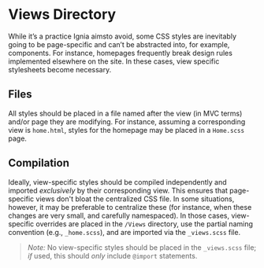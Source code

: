 # Views Directory

While it’s a practice Ignia aimsto avoid, some CSS styles are inevitably going to be page-specific and can’t be abstracted into, for example, components. For instance, homepages frequently break design rules implemented elsewhere on the site. In these cases, view specific stylesheets become necessary.

## Files
All styles should be placed in a file named after the view (in MVC terms) and/or page they are modifying. For instance, assuming a corresponding view is `home.html`, styles for the homepage may be placed in a `Home.scss` page.

## Compilation
Ideally, view-specific styles should be compiled independently and imported *exclusively* by their corresponding view. This ensures that page-specific views don't bloat the centralized CSS file. In some situations, however, it may be preferable to centralize these (for instance, when these changes are very small, and carefully namespaced). In those cases, view-specific overrides are placed in the `/Views` directory, use the partial naming convention (e.g., `_home.scss`), and are imported via the `_views.scss` file.

> *Note:* No view-specific styles should be placed in the `_views.scss` file; *if* used, this should *only* include `@import` statements. 

